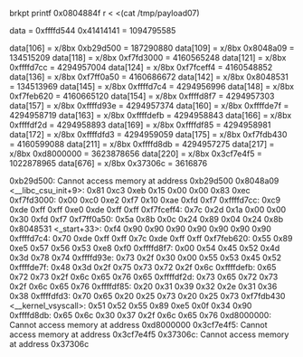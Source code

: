 brkpt printf 0x0804884f
r < <(cat /tmp/payload07)

data = 0xffffd544
0x41414141 = 1094795585

data[106] = x/8bx 0xb29d500			= 187290880
data[109] = x/8bx 0x8048a09			= 134515209
data[118] = x/8bx 0xf7fd3000			= 4160565248
data[121] = x/8bx 0xffffd7cc			= 4294957004
data[124] = x/8bx 0xf7fceff4			= 4160548852
data[136] = x/8bx 0xf7ff0a50			= 4160686672
data[142] = x/8bx 0x8048531			= 134513969
data[145] = x/8bx 0xffffd7c4			= 4294956996
data[148] = x/8bx 0xf7feb620			= 4160665120
data[154] = x/8bx 0xffffd8f7			= 4294957303
data[157] = x/8bx 0xffffd93e			= 4294957374
data[160] = x/8bx 0xffffde7f			= 4294958719
data[163] = x/8bx 0xffffdefb			= 4294958843
data[166] = x/8bx 0xffffdf2d			= 4294958893
data[169] = x/8bx 0xffffdf85			= 4294958981
data[172] = x/8bx 0xffffdfd3			= 4294959059
data[175] = x/8bx 0xf7fdb430			= 4160599088
data[211] = x/8bx 0xffffd8db			= 4294957275
data[217] = x/8bx 0xd8000000			= 3623878656
data[220] = x/8bx 0x3cf7e4f5			= 1022878965
data[676] = x/8bx 0x37306c			= 3616876



0xb29d500:	Cannot access memory at address 0xb29d500
0x8048a09 <__libc_csu_init+9>:	0x81	0xc3	0xeb	0x15	0x00	0x00	0x83	0xec
0xf7fd3000:	0x00	0xc0	0xe2	0xf7	0x10	0xae	0xfd	0xf7
0xffffd7cc:	0xc9	0xde	0xff	0xff	0xe0	0xde	0xff	0xff
0xf7fceff4:	0x7c	0x2d	0x1a	0x00	0x00	0x30	0xfd	0xf7
0xf7ff0a50:	0x5a	0x8b	0x0c	0x24	0x89	0x04	0x24	0x8b
0x8048531 <_start+33>:	0xf4	0x90	0x90	0x90	0x90	0x90	0x90	0x90
0xffffd7c4:	0x70	0xde	0xff	0xff	0x7c	0xde	0xff	0xff
0xf7feb620:	0x55	0x89	0xe5	0x57	0x56	0x53	0xe8	0xf0
0xffffd8f7:	0x00	0x54	0x45	0x52	0x4d	0x3d	0x78	0x74
0xffffd93e:	0x73	0x2f	0x30	0x00	0x55	0x53	0x45	0x52
0xffffde7f:	0x48	0x3d	0x2f	0x75	0x73	0x72	0x2f	0x6c
0xffffdefb:	0x65	0x72	0x73	0x2f	0x6c	0x65	0x76	0x65
0xffffdf2d:	0x73	0x65	0x72	0x73	0x2f	0x6c	0x65	0x76
0xffffdf85:	0x20	0x31	0x39	0x32	0x2e	0x31	0x36	0x38
0xffffdfd3:	0x70	0x65	0x20	0x25	0x73	0x20	0x25	0x73
0xf7fdb430 <__kernel_vsyscall>:	0x51	0x52	0x55	0x89	0xe5	0x0f	0x34	0x90
0xffffd8db:	0x65	0x6c	0x30	0x37	0x2f	0x6c	0x65	0x76
0xd8000000:	Cannot access memory at address 0xd8000000
0x3cf7e4f5:	Cannot access memory at address 0x3cf7e4f5
0x37306c:	Cannot access memory at address 0x37306c